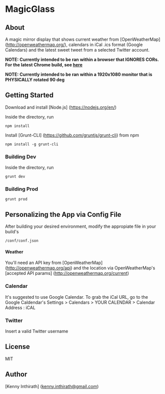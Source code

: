 # MagicGlass

## About
A magic mirror display that shows current weather from [OpenWeatherMap] (http://openweathermap.org/), calendars in iCal .ics format (Google Calendars) and the latest sweet tweet from a selected Twitter account.

**NOTE: Currently intended to be ran within a browser that IGNORES CORs. For the latest Chrome build, see [here](https://productforums.google.com/forum/#!msg/chrome/QW6B_aq_QxY/5GIlidHcDAAJ)**

**NOTE: Currently intended to be ran within a 1920x1080 monitor that is PHYSICALLY rotated 90 deg**

## Getting Started

Download and install [Node.js] (https://nodejs.org/en/)

Inside the directory, run

```
npm install
```

Install [Grunt-CLI] (https://github.com/gruntjs/grunt-cli) from npm

```
npm install -g grunt-cli
```

### Building Dev

Inside the directory, run

```
grunt dev
```

### Building Prod

```
grunt prod
```

## Personalizing the App via Config File

After building your desired environment, modify the appropiate file in your build's
```
/conf/conf.json
```

#### Weather

You'll need an API key from [OpenWeatherMap] (http://openweathermap.org/api)
and the location via OpenWeatherMap's [accepted API params] (http://openweathermap.org/current)

### Calendar

It's suggested to use Google Calendar. To grab the iCal URL, go to the Google Caldendar's Settings > Calendars > YOUR CALENDAR > Calendar Address : iCAL

### Twitter
Insert a valid Twitter username

## License
MIT

## Author
[Kenny Inthirath] (kenny.inthirath@gmail.com)

